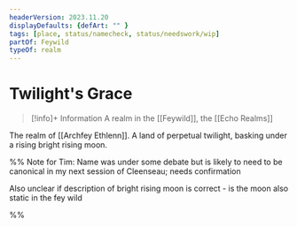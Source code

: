 ```yaml
---
headerVersion: 2023.11.20
displayDefaults: {defArt: "" }
tags: [place, status/namecheck, status/needswork/wip]
partOf: Feywild
typeOf: realm
---
```

# Twilight's Grace
>[!info]+ Information
> A realm in the [[Feywild]], the [[Echo Realms]]

The realm of [[Archfey Ethlenn]]. A land of perpetual twilight, basking under a rising bright rising moon. 

%% Note for Tim: Name was under some debate but is likely to need to be canonical in my next session of Cleenseau; needs confirmation 

Also unclear if description of bright rising moon is correct - is the moon also static in the fey wild

%%